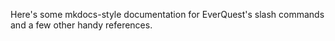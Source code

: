 Here's some mkdocs-style documentation for EverQuest's slash commands and a few other handy references.